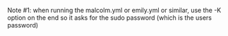 
Note #1:
when running the malcolm.yml or emily.yml or similar,
use the -K option on the end so it asks for the sudo password (which is the users password)

